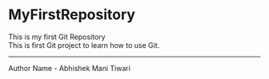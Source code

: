 # MyFirstRepository
This is my first Git Repository
<br>
This is first Git project to learn how to use Git.
<br/>
<hr/>
Author Name - Abhishek Mani Tiwari
